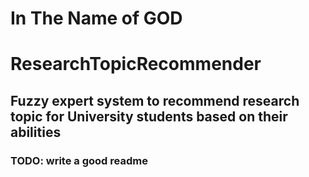 # In The Name of GOD

# ResearchTopicRecommender

## Fuzzy expert system to recommend research topic for University students based on their abilities

### TODO: write a good readme
